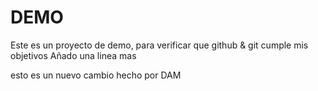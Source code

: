 # DEMO
Este es un proyecto de demo, para verificar que github & git cumple mis objetivos
Añado una linea mas


esto es un nuevo cambio hecho por DAM
